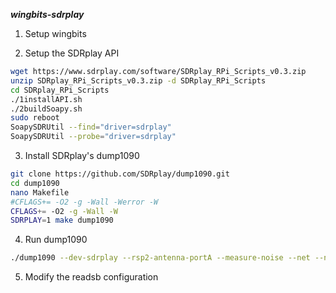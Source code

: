 ***wingbits-sdrplay***

1. Setup wingbits

2. Setup the SDRplay API
```bash
wget https://www.sdrplay.com/software/SDRplay_RPi_Scripts_v0.3.zip
unzip SDRplay_RPi_Scripts_v0.3.zip -d SDRplay_RPi_Scripts
cd SDRplay_RPi_Scripts
./1installAPI.sh
./2buildSoapy.sh
sudo reboot
SoapySDRUtil --find="driver=sdrplay"
SoapySDRUtil --probe="driver=sdrplay"
```

3. Install SDRplay's dump1090
```bash
git clone https://github.com/SDRplay/dump1090.git
cd dump1090
nano Makefile
#CFLAGS+= -O2 -g -Wall -Werror -W
CFLAGS+= -O2 -g -Wall -W
SDRPLAY=1 make dump1090
```

4. Run dump1090
```bash
./dump1090 --dev-sdrplay --rsp2-antenna-portA --measure-noise --net --net-ro-port 30002 --quiet &
```
5. Modify the readsb configuration
```bash


